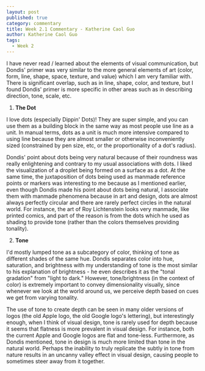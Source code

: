 ```yaml
---
layout: post
published: true
category: commentary
title: Week 2.1 Commentary - Katherine Caol Guo
author: Katherine Caol Guo
tags:
  - Week 2
---
```

I have never read / learned about the elements of visual communication, but Dondis' primer was very similar to the more general elements of art (color, form, line, shape, space, texture, and value) which I am very familiar with. There is significant overlap, such as in line, shape, color, and texture, but I found Dondis' primer is more specific in other areas such as in describing direction, tone, scale, etc. 

1. **The Dot** 

I love dots (especially Dippin' Dots)! They are super simple, and you can use them as a building block in the same way as most people use line as a unit. In manual terms, dots as a unit is much more intensive compared to using line because they are almost smaller or otherwise inconveniently sized (constrained by pen size, etc, or the proportionality of a dot's radius).

Dondis' point about dots being very natural because of their roundness was really enlightening and contrary to my usual associations with dots. I liked the visualization of a droplet being formed on a surface as a dot. At the same time, the juxtaposition of dots being used as manmade reference points or markers was interesting to me because as I mentioned earlier, even though Dondis made his point about dots being natural, I associate them with manmade phenomena because in art and design, dots are almost always perfectly circular and there are rarely perfect circles in the natural world. For instance, the art of Roy Lichtenstein looks very manmade, like printed comics, and part of the reason is from the dots which he used as shading to provide tone (rather than the colors themselves providing tonality).

2. **Tone** 

I'd mostly lumped tone as a subcategory of color, thinking of tone as different shades of the same hue. Dondis separates color into hue, saturation, and brightness with my understanding of tone is the most similar to his explanation of brightness - he even describes it as the "tonal gradation" from "light to dark." However, tone/brightness (in the context of color) is extremely important to convey dimensionality visually, since whenever we look at the world around us, we perceive depth based on cues we get from varying tonality. 

The use of tone to create depth can be seen in many older versions of logos (the old Apple logo, the old Google logo's lettering), but interestingly enough, when I think of visual design, tone is rarely used for depth because it seems that flatness is more prevalent in visual design. For instance, both the current Apple and Google logos are flat and tone-less. Furthermore, as Dondis mentioned, tone in design is much more limited than tone in the natural world. Perhaps the inability to truly replicate the subtly in tone from nature results in an uncanny valley effect in visual design, causing people to sometimes steer away from it together.
